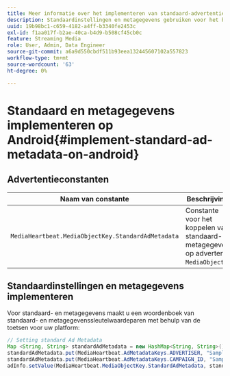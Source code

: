 ```yaml
---
title: Meer informatie over het implementeren van standaard-advertentiemetagegevens op Android
description: Standaardinstellingen en metagegevens gebruiken voor het bijhouden van advertenties op Android.
uuid: 19b98bc1-c659-4182-a4ff-b3340fe2453c
exl-id: f1aa017f-b2ae-40ca-b4d9-b508cf45cb0c
feature: Streaming Media
role: User, Admin, Data Engineer
source-git-commit: a6a9d550cbdf511b93eea132445607102a557823
workflow-type: tm+mt
source-wordcount: '63'
ht-degree: 0%

---
```


# Standaard en metagegevens implementeren op Android{#implement-standard-ad-metadata-on-android}

## Advertentieconstanten

| Naam van constante | Beschrijving   |
|---|---|
| `MediaHeartbeat.MediaObjectKey.StandardAdMetadata` | Constante voor het koppelen van standaard- en metagegevens op advertentie `MediaObject` . |

## Standaardinstellingen en metagegevens implementeren

Voor standaard- en metagegevens maakt u een woordenboek van standaard- en metagegevenssleutelwaardeparen met behulp van de toetsen voor uw platform:

```java
// Setting standard Ad Metadata 
Map <String, String> standardAdMetadata = new HashMap<String, String>(); 
standardAdMetadata.put(MediaHeartbeat.AdMetadataKeys.ADVERTISER, "Sample Advertiser"); 
standardAdMetadata.put(MediaHeartbeat.AdMetadataKeys.CAMPAIGN_ID, "Sample Campaign"); 
adInfo.setValue(MediaHeartbeat.MediaObjectKey.StandardAdMetadata, standardAdMetadata); 
```
